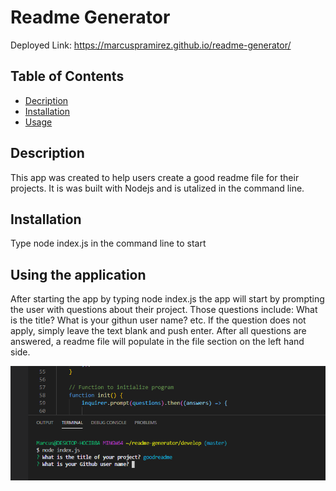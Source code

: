 # Readme Generator


Deployed Link: https://marcuspramirez.github.io/readme-generator/

## Table of Contents

* [Decription](#description)
* [Installation](#installation)
* [Usage](#usage)


## Description
This app was created to help users create a good readme file for their projects. It is was built with Nodejs and is utalized in the command line.  

## Installation
Type node index.js in the command line to start

## Using the application
After starting the app by typing node index.js the app will start by prompting the user with questions about their project.  Those questions include: What is the title?  What is your githun user name? etc.  If the question does not apply, simply leave the text blank and push enter.  After all questions are answered, a readme file will populate in the file section on the left hand side. 


![](assets/readmescrrenshot.PNG)
